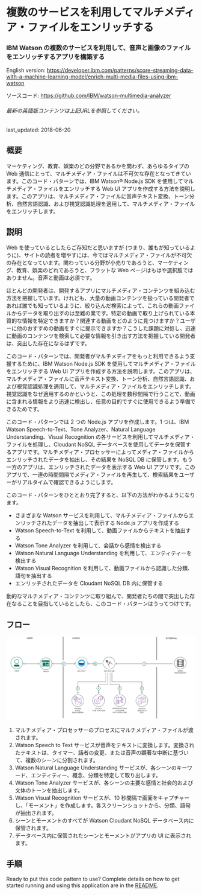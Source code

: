 # 複数のサービスを利用してマルチメディア・ファイルをエンリッチする

### IBM Watson の複数のサービスを利用して、音声と画像のファイルをエンリッチするアプリを構築する

English version: https://developer.ibm.com/patterns/score-streaming-data-with-a-machine-learning-model/enrich-multi-media-files-using-ibm-watson
  
ソースコード: https://github.com/IBM/watson-multimedia-analyzer

###### 最新の英語版コンテンツは上記URLを参照してください。
last_updated: 2018-06-20

 ## 概要

マーケティング、教育、娯楽のどの分野であるかを問わず、あらゆるタイプの Web 通信にとって、マルチメディア・ファイルは不可欠な存在となってきています。このコード・パターンでは、IBM Watson&reg; Node.js SDK を使用してマルチメディア・ファイルをエンリッチする Web UI アプリを作成する方法を説明します。このアプリは、マルチメディア・ファイルに音声テキスト変換、トーン分析、自然言語認識、および視覚認識処理を適用して、マルチメディア・ファイルをエンリッチします。

## 説明

Web を使っているとしたらご存知だと思いますが (つまり、誰もが知っているように)、サイトの読者を増やすには、今ではマルチメディア・ファイルが不可欠の存在となっています。関わっている分野が小売りであろうと、マーケティング、教育、娯楽のどれであろうと、フラットな Web ページはもはや選択肢ではありません。音声と動画は必須です。

ほとんどの開発者は、開発するアプリにマルチメディア・コンテンツを組み込む方法を把握しています。けれども、大量の動画コンテンツを扱っている開発者であれば誰でも知っているように、絞り込んだ検索によって、これらの動画ファイルからデータを取り出すのは至難の業です。特定の動画で取り上げられている本質的な情報を特定できますか？関連する動画をどのように見つけますか？ユーザーに他のおすすめの動画をすぐに提示できますか？こうした課題に対処し、迅速に動画のコンテンツを検索して必要な情報を引き出す方法を把握している開発者は、突出した存在になるはずです。

このコード・パターンでは、開発者がマルチメディアをもっと利用できるよう支援するために、IBM Watson Node.js SDK を使用してマルチメディア・ファイルをエンリッチする Web UI アプリを作成する方法を説明します。このアプリは、マルチメディア・ファイルに音声テキスト変換、トーン分析、自然言語認識、および視覚認識処理を適用して、マルチメディア・ファイルをエンリッチします。視覚認識をなぜ適用するのかというと、この処理を数秒間隔で行うことで、動画に含まれる情報をより迅速に検出し、任意の目的ですぐに使用できるよう準備できるためです。

このコード・パターンでは 2 つの Node.js アプリを作成します。1 つは、IBM Watson Speech-to-Text、Tone Analyzer、Natural Language Understanding、Visual Recognition の各サービスを利用してマルチメディア・ファイルを処理し、Cloudant NoSQL データベースを使用してデータを保管するアプリです。マルチメディア・プロセッサーによってメディア・ファイルからエンリッチされたデータを抽出し、その結果を NoSQL DB に保管します。もう一方のアプリは、エンリッチされたデータを表示する Web UI アプリです。このアプリで、一連の時間間隔でメディア・ファイルを再生して、検索結果をユーザーがリアルタイムで確認できるようにします。

このコード・パターンをひととおり完了すると、以下の方法がわかるようになります。

* さまざまな Watson サービスを利用して、マルチメディア・ファイルからエンリッチされたデータを抽出して表示する Node.js アプリを作成する
* Watson Speech-to-Text を利用して、動画ファイルからテキストを抽出する
* Watson Tone Analyzer を利用して、会話から感情を検出する
* Watson Natural Language Understanding を利用して、エンティティーを検出する
* Watson Visual Recognition を利用して、動画ファイルから認識した分類、語句を抽出する
* エンリッチされたデータを Cloudant NoSQL DB 内に保管する

動的なマルチメディア・コンテンツに取り組んで、開発者たちの間で突出した存在なることを目指しているとしたら、このコード・パターンはうってつけです。

## フロー

![フロー](./images/arch-enrich-multimedia.png)

1. マルチメディア・プロセッサーのプロセスにマルチメディア・ファイルが渡されます。
1. Watson Speech to Text サービスが音声をテキストに変換します。変換されたテキストは、タイマー、話者の変更、または音声の顕著な中断に基づいて、複数のシーンに分割されます。
1. Watson Natural Language Understanding サービスが、各シーンのキーワード、エンティティー、概念、分類を特定して取り出します。
1. Watson Tone Analyzer サービスが、各シーンの主要な感情と社会的および文体のトーンを抽出します。
1. Watson Visual Recognition サービスが、10 秒間隔で画面をキャプチャーし、「モーメント」を作成します。各スクリーンショットから、分類、語句が抽出されます。
1. シーンとモーメントのすべてが Watson Cloudant NoSQL データベース内に保管されます。
1. データベース内に保管されたシーンとモーメントがアプリの UI に表示されます。

## 手順

Ready to put this code pattern to use? Complete details on how to get started running and using this application are in the [README](https://github.com/IBM/watson-multimedia-analyzer/blob/master/README.md).
